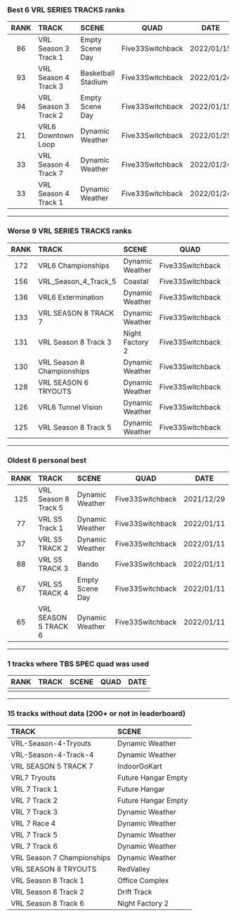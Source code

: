### Best 6 VRL SERIES TRACKS ranks
|RANK|TRACK|SCENE|QUAD|DATE|
|:---:|:---|:---|:---:|:---:|
|86|VRL Season 3 Track 1|Empty Scene Day|Five33Switchback|2022/01/15|
|93|VRL Season 4 Track 3|Basketball Stadium|Five33Switchback|2022/01/24|
|94|VRL Season 3 Track 2|Empty Scene Day|Five33Switchback|2022/01/15|
|21|VRL6 Downtown Loop|Dynamic Weather|Five33Switchback|2022/01/25|
|33|VRL Season 4 Track 7|Dynamic Weather|Five33Switchback|2022/01/24|
|33|VRL Season 4 Track 1|Dynamic Weather|Five33Switchback|2022/01/24|
---
### Worse 9 VRL SERIES TRACKS ranks
|RANK|TRACK|SCENE|QUAD|DATE|
|:---:|:---|:---|:---:|:---:|
|172|VRL6 Championships|Dynamic Weather|Five33Switchback|2022/01/25|
|156|VRL_Season_4_Track_5|Coastal|Five33Switchback|2022/01/28|
|136|VRL6 Extermination|Dynamic Weather|Five33Switchback|2022/01/25|
|133|VRL SEASON 8 TRACK 7|Dynamic Weather|Five33Switchback|2022/01/23|
|131|VRL Season 8 Track 3|Night Factory 2|Five33Switchback|2022/01/25|
|130|VRL Season 8 Championships|Dynamic Weather|Five33Switchback|2022/02/16|
|128|VRL SEASON 6 TRYOUTS|Dynamic Weather|Five33Switchback|2022/01/12|
|126|VRL6 Tunnel Vision|Dynamic Weather|Five33Switchback|2022/01/25|
|125|VRL Season 8 Track 5|Dynamic Weather|Five33Switchback|2021/12/29|
---
### Oldest 6 personal best
|RANK|TRACK|SCENE|QUAD|DATE|
|:---:|:---|:---|:---:|:---:|
|125|VRL Season 8 Track 5|Dynamic Weather|Five33Switchback|2021/12/29|
|77|VRL S5 Track 1|Dynamic Weather|Five33Switchback|2022/01/11|
|37|VRL S5 TRACK 2|Dynamic Weather|Five33Switchback|2022/01/11|
|88|VRL S5 TRACK 3|Bando|Five33Switchback|2022/01/11|
|67|VRL S5 TRACK 4|Empty Scene Day|Five33Switchback|2022/01/11|
|65|VRL SEASON 5 TRACK 6|Dynamic Weather|Five33Switchback|2022/01/11|
---
### 1 tracks where TBS SPEC quad was used
|RANK|TRACK|SCENE|QUAD|DATE|
|:---:|:---|:---|:---:|:---:|
||||||
---
### 15 tracks without data (200+ or not in leaderboard)
|TRACK|SCENE|
|:---|:---|
|VRL-Season-4-Tryouts|Dynamic Weather|
|VRL-Season-4-Track-4|Dynamic Weather|
|VRL SEASON 5 TRACK 7|IndoorGoKart|
|VRL7 Tryouts|Future Hangar Empty|
|VRL 7 Track 1|Future Hangar|
|VRL 7 Track 2|Future Hangar Empty|
|VRL 7 Track 3|Dynamic Weather|
|VRL 7 Race 4|Dynamic Weather|
|VRL 7 Track 5|Dynamic Weather|
|VRL 7 Track 6|Dynamic Weather|
|VRL Season 7 Championships|Dynamic Weather|
|VRL SEASON 8 TRYOUTS|RedValley|
|VRL Season 8 Track 1|Office Complex|
|VRL Season 8 Track 2|Drift Track|
|VRL Season 8 Track 6|Night Factory 2|
